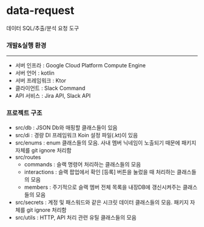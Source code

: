 # data-request
데이터 SQL/추출/분석 요청 도구

### 개발&실행 환경
---
- 서버 인프라 : Google Cloud Platform Compute Engine
- 서버 언어 : kotlin
- 서버 프레임워크 : Ktor
- 클라이언트 : Slack Command
- API 서비스 : Jira API, Slack API

### 프로젝트 구조
- src/db : JSON Db와 매핑할 클래스들이 있음
- src/di : 경량 DI 프레임워크 Koin 설정 파일(.kt)이 있음
- src/enums : enum 클래스들의 모음. 사내 멤버 닉네임이 노출되기 때문에 패키지 자체를 git ignore 처리함
- src/routes 
    - commands : 슬랙 명령어 처리하는 클래스들의 모음
    - interactions : 슬랙 팝업에서 확인 [등록] 버튼을 눌렀을 때 처리하는 클래스들의 모음
    - members : 주기적으로 슬랙 멤버 전체 목록을 내장DB에 갱신시켜주는 클래스들의 모음
- src/secrets : 계정 및 패스워드와 같은 시크릿 데이터 클래스들의 모음. 패키지 자체를 git ignore 처리함
- src/utils : HTTP, API 처리 관련 유틸 클래스들의 모음

